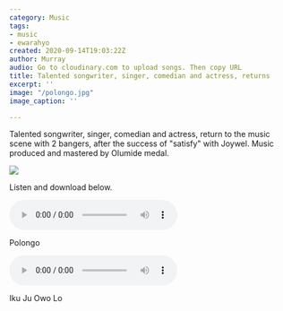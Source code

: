 ```yaml
---
category: Music
tags:
- music
- ewarahyo
created: 2020-09-14T19:03:22Z
author: Murray
audio: Go to cloudinary.com to upload songs. Then copy URL
title: Talented songwriter, singer, comedian and actress, returns
excerpt: ''
image: "/polongo.jpg"
image_caption: ''

---
```

Talented songwriter, singer, comedian and actress, return to the music scene with 2 bangers, after the success of "satisfy" with Joywel. Music produced and mastered by Olumide medal.

![](latest9ja.com.ng/iku-ju-owo-lo-1.jpg)

Listen and download below.

<div class="col-sm-6 embed-responsive embed-responsive-4by3">
<audio controls class="embed-responsive-item">
<source src="https://res.cloudinary.com/latest9ja/video/upload/v1600110739/Ewarahyo__-__Polongo_Mi_Mixed_By_Medal_nypkjp.mp3">
</audio>
</div>

Polongo

<div class="col-sm-6 embed-responsive embed-responsive-4by3">
<audio controls class="embed-responsive-item">
<source src="https://res.cloudinary.com/latest9ja/video/upload/v1600110761/Ewarahyo_-__Iku_Jowo_Lo_2_eswkop.mp3">
</audio>
</div>

Iku Ju Owo Lo